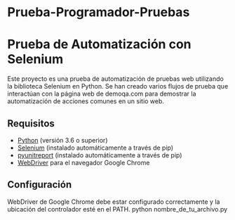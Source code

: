 # Prueba-Programador-Pruebas

# Prueba de Automatización con Selenium

Este proyecto es una prueba de automatización de pruebas web utilizando la biblioteca Selenium en Python. Se han creado varios flujos de prueba que interactúan con la página web de demoqa.com para demostrar la automatización de acciones comunes en un sitio web.

## Requisitos

- [Python](https://www.python.org/) (versión 3.6 o superior)
- [Selenium](https://selenium-python.readthedocs.io/) (instalado automáticamente a través de pip)
- [pyunitreport](https://pypi.org/project/pyunitreport/) (instalado automáticamente a través de pip)
- [WebDriver](https://selenium-python.readthedocs.io/installation.html#drivers) para el navegador Google Chrome

## Configuración

WebDriver de Google Chrome debe estar configurado correctamente y la ubicación del controlador esté en el PATH.
python nombre_de_tu_archivo.py
